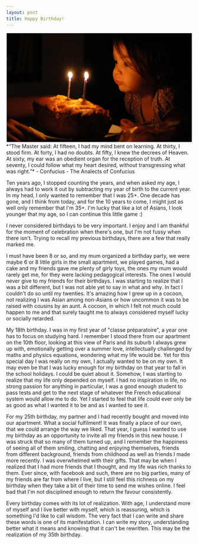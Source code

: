 ```yaml
---
layout: post
title: Happy Birthday!
---
```

<img src="/images/fulls/patrickbivona_birthday.jpg" class="fit image" title="Photo credit: Patrick Bivona 2011">
*“The Master said:
At fifteen, I had my mind bent on learning.
At thirty, I stood firm.
At forty, I had no doubts.
At fifty, I knew the decrees of Heaven.
At sixty, my ear was an obedient organ for the reception of truth.
At seventy, I could follow what my heart desired, without transgressing what was right.”*
 - Confucius - The Analects of Confucius

Ten years ago, I stopped counting the years, and when asked my age, I always had to work it out by subtracting my year of birth to the current year. In my head, I only wanted to remember that I was 25+. One decade has gone, and I think from today, and for the 10 years to come, I might just as well only remember that I'm 35+. I'm lucky that like a lot of Asians, I look younger that my age, so I can continue this little game :)

I never considered birthdays to be very important. I enjoy and I am thankful for the moment of celebration when there's one, but I'm not fussy when there isn't. Trying to recall my previous birthdays, there are a few that really marked me.

I must have been 8 or so, and my mum organized a birthday party, we were maybe 6 or 8 little girls in the small apartment, we played games, had a cake and my friends gave me plenty of girly toys, the ones my mum would rarely get me, for they were lacking pedagogical interests. The ones I would never give to my friends for their birthdays. I was starting to realize that I was a bit different, but I was not able yet to say in what and why. In fact I couldn't do so until my twenties. It's amazing how I grew up in a cocoon, not realizing I was Asian among non-Asians or how uncommon it was to be raised with cousins by an aunt. A cocoon, in which I felt not much could happen to me and that surely taught me to always considered myself lucky or socially retarded.

My 18th birthday. I was in my first year of "classe préparatoire", a year one has to focus on studying hard. I remember I stood there from our apartment on the 10th floor, looking at this view of Paris and its suburb I always grew up with, emotionally getting over a summer love, intellectually challenged by maths and physics equations, wondering what my life would be. Yet for this special day I was really on my own, I actually wanted to be on my own. It may even be that I was lucky enough for my birthday on that year to fall in the school holidays. I could be quiet about it. Somehow, I was starting to realize that my life only depended on myself. I had no inspiration in life, no strong passion for anything in particular, I was a good enough student to pass tests and get to the next stage of whatever the French educational system would allow me to do. Yet I started to feel that life could ever only be as good as what I wanted it to be and as I wanted to see it.

For my 25th birthday, my partner and I had recently bought and moved into our apartment. What a social fulfilment! It was finally a place of our own, that we could arrange the way we liked. That year, I guess I wanted to use my birthday as an opportunity to invite all my friends in this new house. I was struck that so many of them turned up, and I remember the happiness of seeing all of them smiling, chatting and enjoying themselves, friends from different background, friends from childhood as well as friends I made more recently. I was overwhelmed with their gifts. That may be when I realized that I had more friends that I thought, and my life was rich thanks to them. Ever since, with facebook and such, there are no big parties, many of my friends are far from where I live, but I still feel this richness on my birthday when they take a bit of their time to send me wishes online. I feel bad that I'm not disciplined enough to return the favour consistently.

Every birthday comes with its lot of realization. With age, I understand more of myself and I live better with myself, which is reassuring, which is something I'd like to call wisdom. The very fact that I can write and share these words is one of its manifestation. I can write my story, understanding better what it means and knowing that it can't be rewritten. This may be the realization of my 35th birthday.
